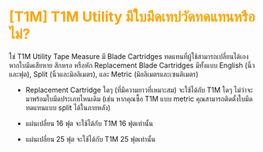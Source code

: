 # <span style="color: orange">[T1M] T1M Utility มีใบมีดเทปวัดทดแทนหรือไม่?</span>

ใช่ T1M Utility Tape Measure มี Blade Cartridges ทดแทนที่ผู้ใช้สามารถเปลี่ยนได้เองหากใบมีดเสียหาย สึกหรอ หรือหัก Replacement Blade Cartridges มีทั้งแบบ English (นิ้วและฟุต), Split (นิ้วและมิลลิเมตร), และ Metric (มิลลิเมตรและเซนติเมตร)

<div style="margin-left: 10px;">

- Replacement Cartridge ใดๆ (ที่มีความยาวที่เหมาะสม) จะใช้ได้กับ T1M ใดๆ ไม่ว่าจะมาพร้อมใบมีดประเภทไหนเดิม (เช่น หากคุณซื้อ T1M แบบ metric คุณสามารถติดตั้งใบมีดทดแทนแบบ split ได้ในภายหลัง)

- แผ่นเปลี่ยน 16 ฟุต จะใช้ได้กับ T1M 16 ฟุตเท่านั้น

- แผ่นเปลี่ยน 25 ฟุต จะใช้ได้กับ T1M 25 ฟุตเท่านั้น

</div>
